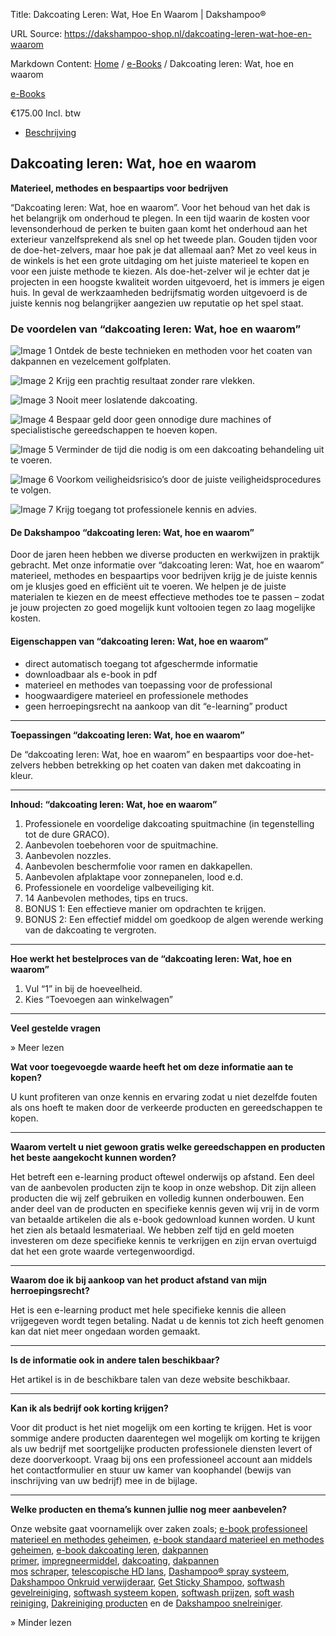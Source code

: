 Title: Dakcoating Leren: Wat, Hoe En Waarom | Dakshampoo®

URL Source: https://dakshampoo-shop.nl/dakcoating-leren-wat-hoe-en-waarom

Markdown Content:
[Home](https://www.dakshampoo-shop.nl/) / [e-Books](https://www.dakshampoo-shop.nl/e-books/) / Dakcoating leren: Wat, hoe en waarom

[e-Books](https://www.dakshampoo-shop.nl/e-books/)

€175.00 Incl. btw

*   [Beschrijving](#tab-description)

Dakcoating leren: Wat, hoe en waarom
------------------------------------

**Materieel, methodes en bespaartips voor bedrijven**

“Dakcoating leren: Wat, hoe en waarom”. Voor het behoud van het dak is het belangrijk om onderhoud te plegen. In een tijd waarin de kosten voor levensonderhoud de perken te buiten gaan komt het onderhoud aan het exterieur vanzelfsprekend als snel op het tweede plan. Gouden tijden voor de doe-het-zelvers, maar hoe pak je dat allemaal aan? Met zo veel keus in de winkels is het een grote uitdaging om het juiste materieel te kopen en voor een juiste methode te kiezen. Als doe-het-zelver wil je echter dat je projecten in een hoogste kwaliteit worden uitgevoerd, het is immers je eigen huis. In geval de werkzaamheden bedrijfsmatig worden uitgevoerd is de juiste kennis nog belangrijker aangezien uw reputatie op het spel staat.

### De voordelen van “dakcoating leren: Wat, hoe en waarom”

![Image 1](https://www.dakshampoo-shop.nl/wp-content/uploads/2023/02/vinkje-dakshampoo-dakreiniging-gevelreiniging-terrasreiniging-grijs2.jpg) Ontdek de beste technieken en methoden voor het coaten van dakpannen en vezelcement golfplaten.

![Image 2](https://www.dakshampoo-shop.nl/wp-content/uploads/2023/02/vinkje-dakshampoo-dakreiniging-gevelreiniging-terrasreiniging-grijs2.jpg) Krijg een prachtig resultaat zonder rare vlekken.

![Image 3](https://www.dakshampoo-shop.nl/wp-content/uploads/2023/02/vinkje-dakshampoo-dakreiniging-gevelreiniging-terrasreiniging-grijs2.jpg) Nooit meer loslatende dakcoating.

![Image 4](https://www.dakshampoo-shop.nl/wp-content/uploads/2023/02/vinkje-dakshampoo-dakreiniging-gevelreiniging-terrasreiniging-grijs2.jpg) Bespaar geld door geen onnodige dure machines of specialistische gereedschappen te hoeven kopen.

![Image 5](https://www.dakshampoo-shop.nl/wp-content/uploads/2023/02/vinkje-dakshampoo-dakreiniging-gevelreiniging-terrasreiniging-grijs2.jpg) Verminder de tijd die nodig is om een dakcoating behandeling uit te voeren.

![Image 6](https://www.dakshampoo-shop.nl/wp-content/uploads/2023/02/vinkje-dakshampoo-dakreiniging-gevelreiniging-terrasreiniging-grijs2.jpg) Voorkom veiligheidsrisico’s door de juiste veiligheidsprocedures te volgen.

![Image 7](https://www.dakshampoo-shop.nl/wp-content/uploads/2023/02/vinkje-dakshampoo-dakreiniging-gevelreiniging-terrasreiniging-grijs2.jpg) Krijg toegang tot professionele kennis en advies.

#### De Dakshampoo “dakcoating leren: Wat, hoe en waarom”

Door de jaren heen hebben we diverse producten en werkwijzen in praktijk gebracht. Met onze informatie over “dakcoating leren: Wat, hoe en waarom” materieel, methodes en bespaartips voor bedrijven krijg je de juiste kennis om je klusjes goed en efficiënt uit te voeren. We helpen je de juiste materialen te kiezen en de meest effectieve methodes toe te passen – zodat je jouw projecten zo goed mogelijk kunt voltooien tegen zo laag mogelijke kosten.

#### **Eigenschappen van “dakcoating leren: Wat, hoe en waarom”**

*   direct automatisch toegang tot afgeschermde informatie
*   downloadbaar als e-book in pdf
*   materieel en methodes van toepassing voor de professional
*   hoogwaardigere materieel en professionele methodes
*   geen herroepingsrecht na aankoop van dit “e-learning” product

* * *

**Toepassingen “dakcoating leren: Wat, hoe en waarom”**

De “dakcoating leren: Wat, hoe en waarom” en bespaartips voor doe-het-zelvers hebben betrekking op het coaten van daken met dakcoating in kleur.

* * *

**Inhoud: “dakcoating leren: Wat, hoe en waarom”**

1.  Professionele en voordelige dakcoating spuitmachine (in tegenstelling tot de dure GRACO).
2.  Aanbevolen toebehoren voor de spuitmachine.
3.  Aanbevolen nozzles.
4.  Aanbevolen beschermfolie voor ramen en dakkapellen.
5.  Aanbevolen afplaktape voor zonnepanelen, lood e.d.
6.  Professionele en voordelige valbeveiliging kit.
7.  14 Aanbevolen methodes, tips en trucs.
8.  BONUS 1: Een effectieve manier om opdrachten te krijgen.
9.  BONUS 2: Een effectief middel om goedkoop de algen werende werking van de dakcoating te vergroten.

* * *

**Hoe werkt het bestelproces van de “dakcoating leren: Wat, hoe en waarom”**

1.  Vul “1” in bij de hoeveelheid.
2.  Kies “Toevoegen aan winkelwagen”

* * *

**Veel gestelde vragen**

» Meer lezen

**Wat voor toegevoegde waarde heeft het om deze informatie aan te kopen?**

U kunt profiteren van onze kennis en ervaring zodat u niet dezelfde fouten als ons hoeft te maken door de verkeerde producten en gereedschappen te kopen.

* * *

**Waarom vertelt u niet gewoon gratis welke gereedschappen en producten het beste aangekocht kunnen worden?**

Het betreft een e-learning product oftewel onderwijs op afstand. Een deel van de aanbevolen producten zijn te koop in onze webshop. Dit zijn alleen producten die wij zelf gebruiken en volledig kunnen onderbouwen. Een ander deel van de producten en specifieke kennis geven wij vrij in de vorm van betaalde artikelen die als e-book gedownload kunnen worden. U kunt het zien als betaald lesmateriaal. We hebben zelf tijd en geld moeten investeren om deze specifieke kennis te verkrijgen en zijn ervan overtuigd dat het een grote waarde vertegenwoordigd.

* * *

**Waarom doe ik bij aankoop van het product afstand van mijn herroepingsrecht?**

Het is een e-learning product met hele specifieke kennis die alleen vrijgegeven wordt tegen betaling. Nadat u de kennis tot zich heeft genomen kan dat niet meer ongedaan worden gemaakt.

* * *

**Is de informatie ook in andere talen beschikbaar?**

Het artikel is in de beschikbare talen van deze website beschikbaar.

* * *

**Kan ik als bedrijf ook korting krijgen?**

Voor dit product is het niet mogelijk om een korting te krijgen. Het is voor sommige andere producten daarentegen wel mogelijk om korting te krijgen als uw bedrijf met soortgelijke producten professionele diensten levert of deze doorverkoopt. Vraag bij ons een professioneel account aan middels het contactformulier en stuur uw kamer van koophandel (bewijs van inschrijving van uw bedrijf) mee in de bijlage.

* * *

**Welke producten en thema’s kunnen jullie nog meer aanbevelen?**

Onze website gaat voornamelijk over zaken zoals; [e-book professioneel materieel en methodes geheimen](https://www.dakshampoo-shop.nl/professioneel-materieel-en-methodes/), [e-book standaard materieel en methodes geheimen](https://www.dakshampoo-shop.nl/standaard-materieel-en-methodes/), [e-book dakcoating leren](https://www.dakshampoo-shop.nl/dakcoating-leren-wat-hoe-en-waarom/), [dakpannen primer](https://www.dakshampoo-shop.nl/product/dakpannen-primer/), [impregneermiddel](https://www.dakshampoo-shop.nl/product/impregneermiddel/), [dakcoating](https://www.dakshampoo-shop.nl/product/dakcoating/), [dakpannen mos](https://www.dakshampoo-shop.nl/ts-dakpannen-mos-schraper/) [schraper](https://www.dakshampoo-shop.nl/mp-nylon-mos-schraper/), [telescopische HD lans](https://www.dakshampoo-shop.nl/telescopische-hd-lans/), [Dashampoo® spray systeem](https://www.dakshampoo-shop.nl/dakshampoo-spray-kit/), [Dakshampoo Onkruid verwijderaar](https://www.dakshampoo-shop.nl/onkruidverwijderaar/), [Get Sticky Shampoo](https://www.dakshampoo-shop.nl/get-sticky-shampoo/), [softwash gevelreiniging](https://www.dakshampoo-shop.nl/dakshampoo-snelreiniger/), [softwash systeem kopen](https://www.dakshampoo-shop.nl/dakshampoo-spray-kit/), [softwash prijzen](https://www.dakshampoo-shop.nl/dakshampoo-snelreiniger/), [soft wash reiniging](https://www.dakshampoo-shop.nl/dakshampoo-snelreiniger/), [Dakreiniging producten](https://www.dakshampoo-shop.nl/reinigingsmiddelen/) en de [Dakshampoo snelreiniger](https://www.dakshampoo-shop.nl/product/dakshampoo-snelreiniger/).

» Minder lezen

